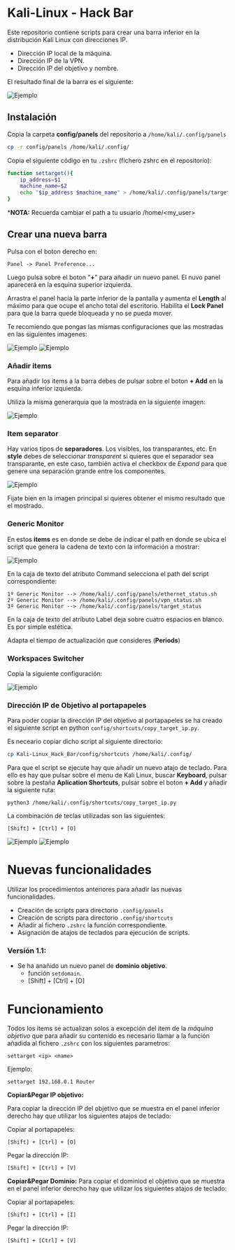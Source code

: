 # Kali-Linux - Hack Bar
Este repositorio contiene scripts para crear una barra inferior en la distribución Kali Linux con direcciones IP.
* Dirección IP local de la máquina.
* Dirección IP de la VPN.
* Dirección IP del objetivo y nombre.

El resultado final de la barra es el siguiente:

![Ejemplo](https://github.com/blogNetting/Kali-Linux_Hack_Bar/blob/main/images/bar.png)

## Instalación
Copia la carpeta **config/panels** del repositorio a `/home/kali/.config/panels`
```bash
cp -r config/panels /home/kali/.config/
```

Copia el siguiente código en tu `.zshrc` (fichero zshrc en el repositorio):

```bash
function settarget(){
    ip_address=$1
    machine_name=$2
    echo "$ip_address $machine_name" > /home/kali/.config/panels/target
}
```

***NOTA:** Recuerda cambiar el path a tu usuario /home/<my_user>

## Crear una nueva barra
Pulsa con el boton derecho en:
```
Panel -> Panel Preference...
```

Luego pulsa sobre el boton "**+**" para añadir un nuevo panel.
El nuvo panel aparecerá en la esquina superior izquierda.

Arrastra el panel hacia la parte inferior de la pantalla y aumenta el **Length** al máximo para que ocupe el ancho total del escritorio.
Habilita el **Lock Panel** para que la barra quede bloqueada y no se pueda mover.

Te recomiendo que pongas las mismas configuraciones que las mostradas en las siguientes imagenes:

![Ejemplo](https://raw.githubusercontent.com/blogNetting/Kali-Linux_Hack_Bar/main/images/second_panel_1.png)
![Ejemplo](https://raw.githubusercontent.com/blogNetting/Kali-Linux_Hack_Bar/main/images/second_panel_2.png)


### Añadir items
Para añadir los items a la barra debes de pulsar sobre el boton **+ Add** en la esquina inferior izquierda.

Utiliza la misma generarquia que la mostrada en la siguiente imagen:

![Ejemplo](https://raw.githubusercontent.com/blogNetting/Kali-Linux_Hack_Bar/main/images/second_panel_3.png)

### Item separator
Hay varios tipos de **separadores**. Los visibles, los transparantes, etc. En **style** debes de seleccionar *transparent* si quieres que el separador sea transparante, en este caso, también activa el checkbox de *Expand* para que genere una separación grande entre los componentes.

![Ejemplo](https://raw.githubusercontent.com/blogNetting/Kali-Linux_Hack_Bar/main/images/separator.png)

Fijate bien en la imagen principal si quieres obtener el mismo resultado que el mostrado.

### Generic Monitor
En estos **items** es en donde se debe de indicar el path en donde se ubica el script que genera la cadena de texto con la información a mostrar:

![Ejemplo](https://raw.githubusercontent.com/blogNetting/Kali-Linux_Hack_Bar/main/images/generic_monitor.png)

En la caja de texto del atributo Command selecciona el path del script correspondiente:

```
1º Generic Monitor --> /home/kali/.config/panels/ethernet_status.sh
2º Generic Monitor --> /home/kali/.config/panels/vpn_status.sh
3º Generic Monitor --> /home/kali/.config/panels/target_status
```

En la caja de texto del atributo Label deja sobre cuatro espacios en blanco. Es por simple estética.

Adapta el tiempo de actualización que consideres (**Periods**)


### Workspaces Switcher
Copia la siguiente configuración:

![Ejemplo](https://raw.githubusercontent.com/blogNetting/Kali-Linux_Hack_Bar/main/images/workspace.png)

### Dirección IP de Objetivo al portapapeles
Para poder copiar la dirección IP del objetivo al portapapeles se ha creado el siguiente script en python `config/shortcuts/copy_target_ip.py`.

Es neceario copiar dicho script al siguiente directorio:

```bash
cp Kali-Linux_Hack_Bar/config/shortcuts /home/kali/.config/
```

Para que el script se ejecute hay que añadir un nuevo atajo de teclado. Para ello es hay que pulsar sobre el menu de Kali Linux, buscar **Keyboard**, pulsar sobre la pestaña **Aplication Shortcuts**, pulsar sobre el boton **+ Add** y añadir la siguiente ruta:

```
python3 /home/kali/.config/shortcuts/copy_target_ip.py
```

La combinación de teclas utilizadas son las siguientes:

```
[Shift] + [Ctrl] + [O]
```

![Ejemplo](https://raw.githubusercontent.com/blogNetting/Kali-Linux_Hack_Bar/main/images/shortcuts_1.png)
![Ejemplo](https://raw.githubusercontent.com/blogNetting/Kali-Linux_Hack_Bar/main/images/shortcuts_2.png)

# Nuevas funcionalidades
Utilizar los procedimientos anteriores para añadir las nuevas funcionalidades. 
* Creación de scripts para directorio `.config/panels`
* Creación de scripts para directorio `.config/shortcuts`
* Añadir al fichero `.zshrc` la función correspondiente.
* Asignación de atajos de teclados para ejecución de scripts.

### Versión 1.1:
* Se ha anañido un nuevo panel de **dominio objetivo**.
  * función `setdomain`.
  * [Shift] + [Ctrl] + [O]

# Funcionamiento
Todos los items se actualizan solos a excepción del item de la *máquina objetivo* que para añadir su contenido es necesario llamar a la función añadida al fichero `.zshrc` con los siguientes parametros:

```
settarget <ip> <name>
```

Ejemplo:


```
settarget 192.168.0.1 Router
```
**Copiar&Pegar IP objetivo:**

Para copiar la dirección IP del objetivo que se muestra en el panel inferior derecho hay que utilizar los siguientes atajos de teclado:

Copiar al portapapeles:

```
[Shift] + [Ctrl] + [O]
```

Pegar la dirección IP:
```
[Shift] + [Ctrl] + [V]
```

**Copiar&Pegar Dominio:**
Para copiar el dominiod el objetivo que se muestra en el panel inferior derecho hay que utilizar los siguientes atajos de teclado:

Copiar al portapapeles:

```
[Shift] + [Ctrl] + [I]
```

Pegar la dirección IP:
```
[Shift] + [Ctrl] + [V]
```

